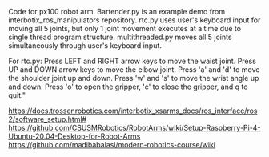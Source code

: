 ﻿Code for px100 robot arm. Bartender.py is an example demo from interbotix_ros_manipulators repository. rtc.py uses user's keyboard input for moving all 5 joints, but only 1 joint movement executes at a time due to single thread program structure. multithreaded.py moves all 5 joints simultaneously through user's keyboard input.

For rtc.py:
Press LEFT and RIGHT arrow keys to move the waist joint.
Press UP and DOWN arrow keys to move the elbow joint.
Press 'a' and 'd' to move the shoulder joint up and down.
Press 'w' and 's' to move the wrist angle up and down.
Press 'o' to open the gripper, 'c' to close the gripper, and q to quit."

https://docs.trossenrobotics.com/interbotix_xsarms_docs/ros_interface/ros2/software_setup.html#
https://github.com/CSUSMRobotics/RobotArms/wiki/Setup-Raspberry-Pi-4-Ubuntu-20.04-Desktop-for-Robot-Arms
https://github.com/madibabaiasl/modern-robotics-course/wiki

